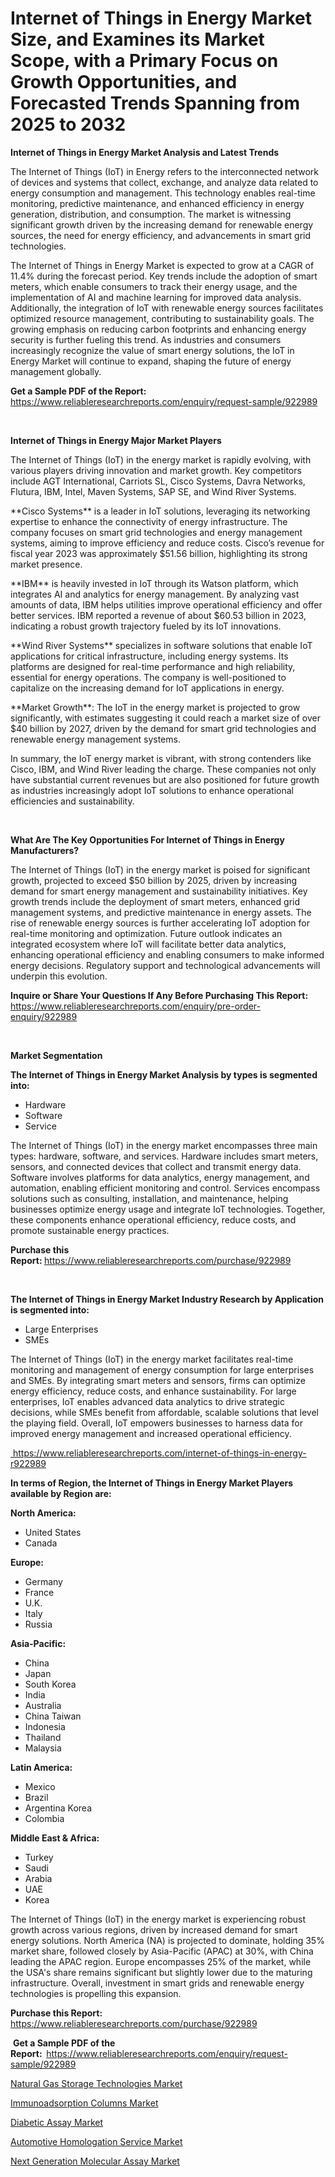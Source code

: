 <p><h1>Internet of Things in Energy Market Size, and Examines its Market Scope, with a Primary Focus on Growth Opportunities, and Forecasted Trends Spanning from 2025 to 2032</h1></p><p><strong>Internet of Things in Energy Market Analysis and Latest Trends</strong></p>
<p><p>The Internet of Things (IoT) in Energy refers to the interconnected network of devices and systems that collect, exchange, and analyze data related to energy consumption and management. This technology enables real-time monitoring, predictive maintenance, and enhanced efficiency in energy generation, distribution, and consumption. The market is witnessing significant growth driven by the increasing demand for renewable energy sources, the need for energy efficiency, and advancements in smart grid technologies.</p><p>The Internet of Things in Energy Market is expected to grow at a CAGR of 11.4% during the forecast period. Key trends include the adoption of smart meters, which enable consumers to track their energy usage, and the implementation of AI and machine learning for improved data analysis. Additionally, the integration of IoT with renewable energy sources facilitates optimized resource management, contributing to sustainability goals. The growing emphasis on reducing carbon footprints and enhancing energy security is further fueling this trend. As industries and consumers increasingly recognize the value of smart energy solutions, the IoT in Energy Market will continue to expand, shaping the future of energy management globally.</p></p>
<p><strong>Get a Sample PDF of the Report:&nbsp;</strong> <a href="https://www.reliableresearchreports.com/enquiry/request-sample/922989?utm_campaign=16&utm_medium=2&utm_source=Github&utm_content=ia&utm_term=07032025&utm_id=internet-of-things-in-energy">https://www.reliableresearchreports.com/enquiry/request-sample/922989</a></p>
<p>&nbsp;</p>
<p><strong>Internet of Things in Energy Major Market Players</strong></p>
<p><p>The Internet of Things (IoT) in the energy market is rapidly evolving, with various players driving innovation and market growth. Key competitors include AGT International, Carriots SL, Cisco Systems, Davra Networks, Flutura, IBM, Intel, Maven Systems, SAP SE, and Wind River Systems.</p><p>**Cisco Systems** is a leader in IoT solutions, leveraging its networking expertise to enhance the connectivity of energy infrastructure. The company focuses on smart grid technologies and energy management systems, aiming to improve efficiency and reduce costs. Cisco’s revenue for fiscal year 2023 was approximately $51.56 billion, highlighting its strong market presence.</p><p>**IBM** is heavily invested in IoT through its Watson platform, which integrates AI and analytics for energy management. By analyzing vast amounts of data, IBM helps utilities improve operational efficiency and offer better services. IBM reported a revenue of about $60.53 billion in 2023, indicating a robust growth trajectory fueled by its IoT innovations.</p><p>**Wind River Systems** specializes in software solutions that enable IoT applications for critical infrastructure, including energy systems. Its platforms are designed for real-time performance and high reliability, essential for energy operations. The company is well-positioned to capitalize on the increasing demand for IoT applications in energy.</p><p>**Market Growth**: The IoT in the energy market is projected to grow significantly, with estimates suggesting it could reach a market size of over $40 billion by 2027, driven by the demand for smart grid technologies and renewable energy management systems.</p><p>In summary, the IoT energy market is vibrant, with strong contenders like Cisco, IBM, and Wind River leading the charge. These companies not only have substantial current revenues but are also positioned for future growth as industries increasingly adopt IoT solutions to enhance operational efficiencies and sustainability.</p></p>
<p>&nbsp;</p>
<p><strong>What Are The Key Opportunities For Internet of Things in Energy Manufacturers?</strong></p>
<p><p>The Internet of Things (IoT) in the energy market is poised for significant growth, projected to exceed $50 billion by 2025, driven by increasing demand for smart energy management and sustainability initiatives. Key growth trends include the deployment of smart meters, enhanced grid management systems, and predictive maintenance in energy assets. The rise of renewable energy sources is further accelerating IoT adoption for real-time monitoring and optimization. Future outlook indicates an integrated ecosystem where IoT will facilitate better data analytics, enhancing operational efficiency and enabling consumers to make informed energy decisions. Regulatory support and technological advancements will underpin this evolution.</p></p>
<p><strong>Inquire or Share Your Questions If Any Before Purchasing This Report:</strong> <a href="https://www.reliableresearchreports.com/enquiry/pre-order-enquiry/922989?utm_campaign=16&utm_medium=2&utm_source=Github&utm_content=ia&utm_term=07032025&utm_id=internet-of-things-in-energy">https://www.reliableresearchreports.com/enquiry/pre-order-enquiry/922989</a></p>
<p>&nbsp;</p>
<p><strong>Market Segmentation</strong></p>
<p><strong>The Internet of Things in Energy Market Analysis by types is segmented into:</strong></p>
<p><ul><li>Hardware</li><li>Software</li><li>Service</li></ul></p>
<p><p>The Internet of Things (IoT) in the energy market encompasses three main types: hardware, software, and services. Hardware includes smart meters, sensors, and connected devices that collect and transmit energy data. Software involves platforms for data analytics, energy management, and automation, enabling efficient monitoring and control. Services encompass solutions such as consulting, installation, and maintenance, helping businesses optimize energy usage and integrate IoT technologies. Together, these components enhance operational efficiency, reduce costs, and promote sustainable energy practices.</p></p>
<p><strong>Purchase this Report:&nbsp;</strong><a href="https://www.reliableresearchreports.com/purchase/922989?utm_campaign=16&utm_medium=2&utm_source=Github&utm_content=ia&utm_term=07032025&utm_id=internet-of-things-in-energy">https://www.reliableresearchreports.com/purchase/922989</a></p>
<p>&nbsp;</p>
<p><strong>The Internet of Things in Energy Market Industry Research by Application is segmented into:</strong></p>
<p><ul><li>Large Enterprises</li><li>SMEs</li></ul></p>
<p><p>The Internet of Things (IoT) in the energy market facilitates real-time monitoring and management of energy consumption for large enterprises and SMEs. By integrating smart meters and sensors, firms can optimize energy efficiency, reduce costs, and enhance sustainability. For large enterprises, IoT enables advanced data analytics to drive strategic decisions, while SMEs benefit from affordable, scalable solutions that level the playing field. Overall, IoT empowers businesses to harness data for improved energy management and increased operational efficiency.</p></p>
<p><a href="https://www.reliableresearchreports.com/internet-of-things-in-energy-r922989?utm_campaign=16&utm_medium=2&utm_source=Github&utm_content=ia&utm_term=07032025&utm_id=internet-of-things-in-energy">&nbsp;https://www.reliableresearchreports.com/internet-of-things-in-energy-r922989</a></p>
<p><strong>In terms of Region, the Internet of Things in Energy Market Players available by Region are:</strong></p>
<p>
    <p> <strong> North America: </strong>
        <ul>
            <li>United States</li>
            <li>Canada</li>
        </ul>
        </p> 
    <p> <strong> Europe: </strong>
        <ul>
            <li>Germany</li>
            <li>France</li>
            <li>U.K.</li>
            <li>Italy</li>
            <li>Russia</li>
        </ul>
        </p> 
    <p> <strong> Asia-Pacific: </strong>
        <ul>
            <li>China</li>
            <li>Japan</li>
            <li>South Korea</li>
            <li>India</li>
            <li>Australia</li>
            <li>China Taiwan</li>
            <li>Indonesia</li>
            <li>Thailand</li>
            <li>Malaysia</li>
        </ul>
        </p> 
    <p> <strong> Latin America: </strong>
        <ul>
            <li>Mexico</li>
            <li>Brazil</li>
            <li>Argentina Korea</li>
            <li>Colombia</li>
        </ul>
        </p> 
    <p> <strong> Middle East & Africa: </strong>
        <ul>
            <li>Turkey</li>
            <li>Saudi</li>
            <li>Arabia</li>
            <li>UAE</li>
            <li>Korea</li>
        </ul>
    </p>
    </p>
<p><p>The Internet of Things (IoT) in the energy market is experiencing robust growth across various regions, driven by increased demand for smart energy solutions. North America (NA) is projected to dominate, holding 35% market share, followed closely by Asia-Pacific (APAC) at 30%, with China leading the APAC region. Europe encompasses 25% of the market, while the USA's share remains significant but slightly lower due to the maturing infrastructure. Overall, investment in smart grids and renewable energy technologies is propelling this expansion.</p></p>
<p><strong>Purchase this Report: </strong><a href="https://www.reliableresearchreports.com/purchase/922989?utm_campaign=16&utm_medium=2&utm_source=Github&utm_content=ia&utm_term=07032025&utm_id=internet-of-things-in-energy">https://www.reliableresearchreports.com/purchase/922989</a></p>
<p>&nbsp;<strong>Get a Sample PDF of the Report:&nbsp;&nbsp;</strong><a href="https://www.reliableresearchreports.com/enquiry/request-sample/922989?utm_campaign=16&utm_medium=2&utm_source=Github&utm_content=ia&utm_term=07032025&utm_id=internet-of-things-in-energy">https://www.reliableresearchreports.com/enquiry/request-sample/922989</a></p>
<p><strong></strong></p>
<p><p><a href="https://github.com/thanenegenqa/Market-Research-Report-List-1/blob/main/natural-gas-storage-technologies-market.md?utm_campaign=16&utm_medium=2&utm_source=Github&utm_content=ia&utm_term=07032025&utm_id=internet-of-things-in-energy">Natural Gas Storage Technologies Market</a></p><p><a href="https://github.com/cachaskluwe/Market-Research-Report-List-1/blob/main/immunoadsorption-columns-market.md?utm_campaign=16&utm_medium=2&utm_source=Github&utm_content=ia&utm_term=07032025&utm_id=internet-of-things-in-energy">Immunoadsorption Columns Market</a></p><p><a href="https://github.com/mehakmiamid1/Market-Research-Report-List-1/blob/main/diabetic-assay-market.md?utm_campaign=16&utm_medium=2&utm_source=Github&utm_content=ia&utm_term=07032025&utm_id=internet-of-things-in-energy">Diabetic Assay Market</a></p><p><a href="https://github.com/jenevycachat/Market-Research-Report-List-1/blob/main/automotive-homologation-service-market.md?utm_campaign=16&utm_medium=2&utm_source=Github&utm_content=ia&utm_term=07032025&utm_id=internet-of-things-in-energy">Automotive Homologation Service Market</a></p><p><a href="https://github.com/cobinaydin13/Market-Research-Report-List-1/blob/main/next-generation-molecular-assay-market.md?utm_campaign=16&utm_medium=2&utm_source=Github&utm_content=ia&utm_term=07032025&utm_id=internet-of-things-in-energy">Next Generation Molecular Assay Market</a></p></p>